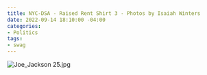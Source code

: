 ```yaml
---
title: NYC-DSA - Raised Rent Shirt 3 - Photos by Isaiah Winters
date: 2022-09-14 18:10:00 -04:00
categories:
- Politics
tags:
- swag
---
```


![Joe_Jackson 25.jpg](/uploads/Joe_Jackson%2025.jpg)